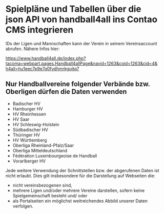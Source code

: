 # Spielpläne und Tabellen über die json API von handball4all ins Contao CMS integrieren
IDs der Ligen und Mannschaften kann der Verein in seinem Vereinsaccount abrufen. Nähere Infos hier:

https://www.handball4all.de/index.php?tacoma=webpart.pages.Handball4allPage&navid=1263&coid=1263&cid=4&h4all=hu1eec7p9e7q0fvdhmrkgujtq7

## Nur Handballvereine folgender Verbände bzw. Oberligen dürfen die Daten verwenden
- Badischer HV
- Hamburger HV
- HV Rheinhessen
- HV Saar
- HV Schleswig-Holstein
- Südbadischer HV
- Thüringer HV
- HV Württemberg
- Oberliga Rheinland-Pfalz/Saar
- Oberliga Mitteldeutschland
- Fédération Luxembourgeoise de Handball
- Vorarlberger HV

Jede weitere Verwendung der Schnittstellen bzw. der abgerufenen Daten ist nicht erlaubt. Dies gilt insbesondere für die Darstellung auf Webseiten die:

- nicht vereinsbezogenen sind,
- mehrere Ligen und/oder mehrere Vereine darstellen, sofern keine Spielgemeinschaft besteht und/ oder
- als Portalseiten ein möglichst weitreichendes Abbild unserer Daten verfolgen.
